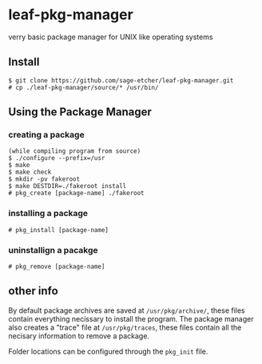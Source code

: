 # leaf-pkg-manager
verry basic package manager for UNIX like operating systems

## Install
```
$ git clone https://github.com/sage-etcher/leaf-pkg-manager.git
# cp ./leaf-pkg-manager/source/* /usr/bin/
```

## Using the Package Manager

### creating a package

```
(while compiling program from source)
$ ./configure --prefix=/usr
$ make
$ make check
$ mkdir -pv fakeroot
$ make DESTDIR=./fakeroot install
# pkg_create [package-name] ./fakeroot
```

### installing a package

```
# pkg_install [package-name]
```

### uninstallign a pacakge

```
# pkg_remove [package-name]
```

## other info

By default package archives are saved at `/usr/pkg/archive/`, these files contain everything necissary to install the program. The package manager also creates a "trace" file at `/usr/pkg/traces`, these files contain all the necisary information to remove a package.

Folder locations can be configured through the `pkg_init` file.



